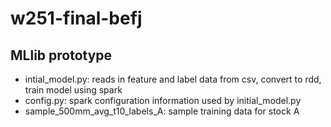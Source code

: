 # w251-final-befj

## MLlib prototype
 - intial_model.py: reads in feature and label data from csv, convert to rdd, train model using spark
 - config.py: spark configuration information used by initial_model.py
 - sample_500mm_avg_t10_labels_A: sample training data for stock A
